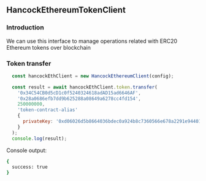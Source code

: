 ## HancockEthereumTokenClient

### Introduction

We can use this interface to manage operations related with ERC20 Ethereum tokens over blockchain

### Token transfer

```javascript
  const hancockEthClient = new HancockEthereumClient(config);

  const result = await hancockEthClient.token.transfer(
    '0x34C54CB0d5cD1c0f5240324618adAD15ad6646AF',
    '0x28a0686efb7dd9b625288a08649a6278cc4fd154',
    250000000,
    'token-contract-alias'
    {
      privateKey: '0xd06026d5b8664036bdec0a924b8c7360566e678a2291e9440156365b040a7b83'
    }
  );
  console.log(result);

```

Console output:
```bash
{
  success: true
}
```
